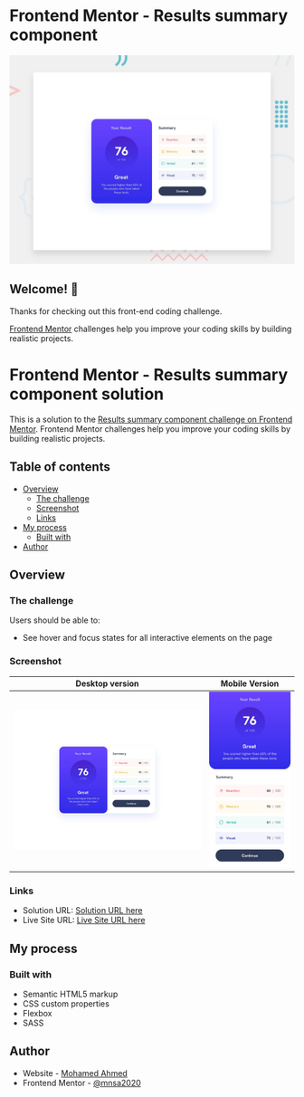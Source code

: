 # Frontend Mentor - Results summary component

![Design preview for the Results summary component coding challenge](./design/desktop-preview.jpg)

## Welcome! 👋

Thanks for checking out this front-end coding challenge.

[Frontend Mentor](https://www.frontendmentor.io) challenges help you improve your coding skills by building realistic projects.

# Frontend Mentor - Results summary component solution

This is a solution to the [Results summary component challenge on Frontend Mentor](https://www.frontendmentor.io/challenges/results-summary-component-CE_K6s0maV). Frontend Mentor challenges help you improve your coding skills by building realistic projects.

## Table of contents

- [Overview](#overview)
  - [The challenge](#the-challenge)
  - [Screenshot](#screenshot)
  - [Links](#links)
- [My process](#my-process)
  - [Built with](#built-with)
- [Author](#author)

## Overview

### The challenge

Users should be able to:

- See hover and focus states for all interactive elements on the page

### Screenshot

| Desktop version                                     |                   Mobile Version                   |
| --------------------------------------------------- | :------------------------------------------------: |
| ![Solution Screenshot](./design/desktop-design.jpg) | ![Solution Screenshot](./design/mobile-design.jpg) |

### Links

- Solution URL: [Solution URL here](https://github.com/mnsa2020/results-summary-component-main)
- Live Site URL: [Live Site URL here](https://mnsa2020.github.io/results-summary-component-main/)

## My process

### Built with

- Semantic HTML5 markup
- CSS custom properties
- Flexbox
- SASS

## Author

- Website - [Mohamed Ahmed](https://github.com/mnsa2020)
- Frontend Mentor - [@mnsa2020](https://www.frontendmentor.io/profile/mnsa2020)
